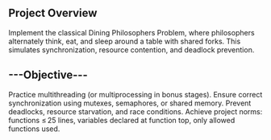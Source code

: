 ## Project Overview
Implement the classical Dining Philosophers Problem, where philosophers alternately think, eat, and sleep around a table with shared forks. This simulates synchronization, resource contention, and deadlock prevention. 

## ---Objective---
Practice multithreading (or multiprocessing in bonus stages).
Ensure correct synchronization using mutexes, semaphores, or shared memory.
Prevent deadlocks, resource starvation, and race conditions.
Achieve project norms: functions ≤ 25 lines, variables declared at function top, only allowed functions used. 
